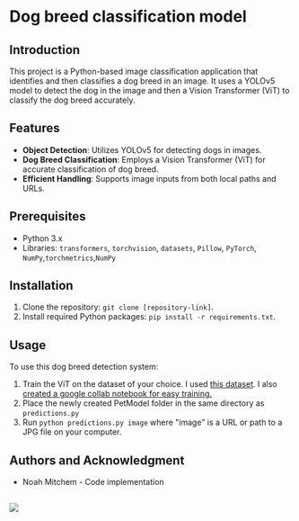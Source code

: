 # Dog breed classification model

## Introduction
This project is a Python-based image classification application that identifies and then classifies a dog breed in an image. It uses a YOLOv5 model to detect the dog in the image and then a Vision Transformer (ViT) to classify the dog breed accurately.

## Features
- **Object Detection**: Utilizes YOLOv5 for detecting dogs in images.
- **Dog Breed Classification**: Employs a Vision Transformer (ViT) for accurate classification of dog breed.
- **Efficient Handling**: Supports image inputs from both local paths and URLs.

## Prerequisites
- Python 3.x
- Libraries: `transformers`, `torchvision`, `datasets`, `Pillow`, `PyTorch`, `NumPy`,`torchmetrics`,`NumPy`

## Installation
1. Clone the repository: `git clone [repository-link]`.
2. Install required Python packages: `pip install -r requirements.txt`.

## Usage
To use this dog breed detection system:
1. Train the ViT on the dataset of your choice. I used [this dataset](http://vision.stanford.edu/aditya86/ImageNetDogs/). I also [created a google collab notebook for easy training.](https://colab.research.google.com/drive/1vg3G4hzn8C-l3JlMXBzPLo1V7WbX0WU3?usp=sharing)
2. Place the newly created PetModel folder in the same directory as `predictions.py`
3. Run `python predictions.py image` where "image" is a URL or path to a JPG file on your computer.
## Authors and Acknowledgment
- Noah Mitchem - Code implementation
## 
![](http://i.imgur.com/9ICCVUX.png)
